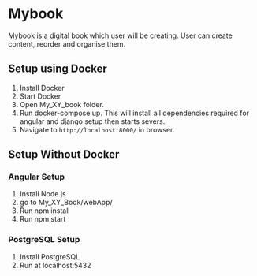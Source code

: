 # Mybook
Mybook is a digital book which user will be creating. User can create content, reorder and organise them.

## Setup using Docker

1) Install Docker
2) Start Docker
3) Open My_XY_book folder. 
4) Run docker-compose up. This will install all dependencies required for angular and django setup then starts severs.
5) Navigate to `http://localhost:8000/` in browser.

## Setup Without Docker

### Angular Setup

1) Install Node.js
2) go to My_XY_Book/webApp/
3) Run npm install
4) Run npm start

### PostgreSQL Setup

1) Install PostgreSQL
2) Run at localhost:5432
